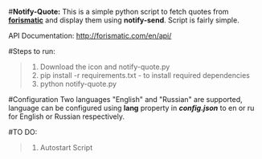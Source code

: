 
#**Notify-Quote:**
This is a simple python script to fetch quotes from **[forismatic](http://forismatic.com/)** and display them using **notify-send**. Script is fairly simple.

API Documentation: http://forismatic.com/en/api/

#Steps to run: 
>1. Download the icon and notify-quote.py 
>2. pip install -r requirements.txt - to install required dependencies 
>3. python notify-quote.py

#Configuration
Two languages "English"  and "Russian" are supported, language can be configured using **lang** property in ***config.json*** to en or ru for English or Russian respectively.

#TO DO:
>1. Autostart Script




